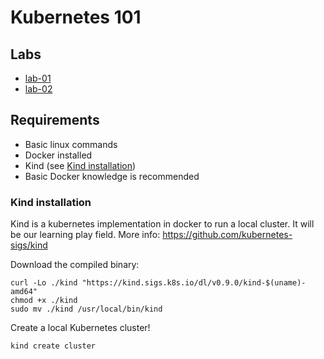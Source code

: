 # Kubernetes 101

## Labs

- [lab-01](./lab-01)
- [lab-02](./lab-02)

## Requirements

- Basic linux commands
- Docker installed
- Kind (see [Kind installation](#kind-installation))
- Basic Docker knowledge is recommended

### Kind installation

Kind is a kubernetes implementation in docker to run a local cluster. It will be our learning play field. More info: https://github.com/kubernetes-sigs/kind

Download the compiled binary:
```
curl -Lo ./kind "https://kind.sigs.k8s.io/dl/v0.9.0/kind-$(uname)-amd64"
chmod +x ./kind
sudo mv ./kind /usr/local/bin/kind
```

Create a local Kubernetes cluster!
```
kind create cluster
```
